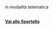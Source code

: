 in modalità telematica
<br><br/>

[**Vai allo Sportello**][011f3e1a]

  [011f3e1a]: suape.regione.umbria.it/narni "vai allo Sportello"
